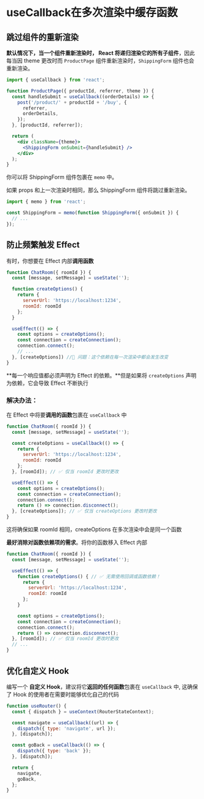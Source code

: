 # useCallback在多次渲染中缓存函数

## 跳过组件的重新渲染

**默认情况下，当一个组件重新渲染时， React 将递归渲染它的所有子组件**，因此每当因 theme 更改时而 `ProductPage` 组件重新渲染时，`ShippingForm` 组件也会重新渲染。

```jsx
import { useCallback } from 'react';

function ProductPage({ productId, referrer, theme }) {
  const handleSubmit = useCallback((orderDetails) => {
    post('/product/' + productId + '/buy', {
      referrer,
      orderDetails,
    });
  }, [productId, referrer]);

  return (
    <div className={theme}>
      <ShippingForm onSubmit={handleSubmit} />
    </div>
  );
}
```

你可以将 ShippingForm 组件包裹在 `memo` 中。

如果 props 和上一次渲染时相同，那么 ShippingForm 组件将跳过重新渲染。
```js
import { memo } from 'react';

const ShippingForm = memo(function ShippingForm({ onSubmit }) {
  // ...
});
```

## 防止频繁触发 Effect

有时，你想要在 Effect 内部**调用函数**

```jsx
function ChatRoom({ roomId }) {
  const [message, setMessage] = useState('');

  function createOptions() {
    return {
      serverUrl: 'https://localhost:1234',
      roomId: roomId
    };
  }

  useEffect(() => {
    const options = createOptions();
    const connection = createConnection();
    connection.connect();
    // ...
  }, [createOptions]) //🔴 问题：这个依赖在每一次渲染中都会发生改变
}
```
**每一个响应值都必须声明为 Effect 的依赖。**但是如果将 `createOptions` 声明为依赖，它会导致 Effect 不断执行

### 解决办法：

在 Effect 中将要**调用的函数**包裹在 `useCallback` 中

```jsx
function ChatRoom({ roomId }) {
  const [message, setMessage] = useState('');

  const createOptions = useCallback(() => {
    return {
      serverUrl: 'https://localhost:1234',
      roomId: roomId
    };
  }, [roomId]); // ✅ 仅当 roomId 更改时更改

  useEffect(() => {
    const options = createOptions();
    const connection = createConnection();
    connection.connect();
    return () => connection.disconnect();
  }, [createOptions]); // ✅ 仅当 createOptions 更改时更改
}
```
这将确保如果 roomId 相同，createOptions 在多次渲染中会是同一个函数

**最好消除对函数依赖项的需求**。将你的函数移入 Effect 内部
```jsx
function ChatRoom({ roomId }) {
  const [message, setMessage] = useState('');

  useEffect(() => {
    function createOptions() { // ✅ 无需使用回调或函数依赖！
      return {
        serverUrl: 'https://localhost:1234',
        roomId: roomId
      };
    }

    const options = createOptions();
    const connection = createConnection();
    connection.connect();
    return () => connection.disconnect();
  }, [roomId]); // ✅ 仅当 roomId 更改时更改
  // ...
}
```

## 优化自定义 Hook

编写一个 **自定义 Hook**，建议将它**返回的任何函数**包裹在 `useCallback` 中, 这确保了 Hook 的使用者在需要时能够优化自己的代码

```jsx
function useRouter() {
  const { dispatch } = useContext(RouterStateContext);

  const navigate = useCallback((url) => {
    dispatch({ type: 'navigate', url });
  }, [dispatch]);

  const goBack = useCallback(() => {
    dispatch({ type: 'back' });
  }, [dispatch]);

  return {
    navigate,
    goBack,
  };
}
```
